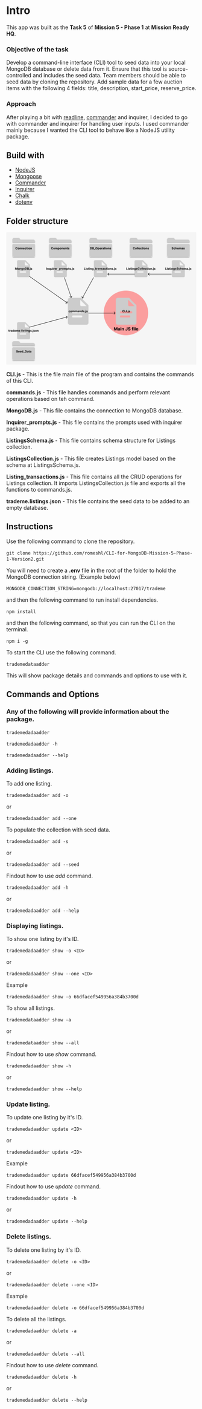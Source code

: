 # Intro

This app was built as the **Task 5** of **Mission 5 - Phase 1** at **Mission Ready HQ**. 

### Objective of the task
Develop a command-line interface (CLI) tool to seed data into your local MongoDB database or delete data from it.  Ensure that this tool is source-controlled and includes the seed data.  Team members should be able to seed data by cloning the repository.  Add sample data for a few auction items with the following 4 fields: title, description, start_price, reserve_price.

### Approach
After playing a bit with [readline](https://www.npmjs.com/package/readline0), [commander](https://www.npmjs.com/package/commander) and inquirer, I decided to go with commander and inquirer for handling user inputs. I used commander mainly because I wanted the CLI tool to behave like a NodeJS utility package.

## Build with

* [NodeJS](https://nodejs.org/en)
* [Mongoose](https://www.npmjs.com/package/mongoose)
* [Commander](https://www.npmjs.com/package/commander)
* [Inquirer](https://www.npmjs.com/package/inquirer)
* [Chalk](https://www.npmjs.com/package/chalk)
* [dotenv](https://www.npmjs.com/package/dotenv)


## Folder structure

![screenshot](./Assests/Mission%205%20-%20Phase%201%20-%20Task%205%20-%20folder%20structure.png)

**CLI.js** - This is the file main file of the program and contains the commands of this CLI.

**commands.js** - This file handles commands and perform relevant operations based on teh command.

**MongoDB.js** - This file contains the connection to MongoDB database.

**Inquirer_prompts.js** - This file contains the prompts used with inquirer package.

**ListingsSchema.js** - This file contains schema structure for Listings collection.

**ListingsCollection.js** - This file creates Listings model based on the schema at ListingsSchema.js.

**Listing_transactions.js** - This file contains all the CRUD operations for Listings collection. It imports ListingsCollection.js file and exports all the functions to commands.js.

**trademe.listings.json** - This file contains the seed data to be added to an empty database.


## Instructions

Use the following command to clone the repository. 
``` 
git clone https://github.com/romeshl/CLI-for-MongoDB-Mission-5-Phase-1-Version2.git
```

You will need to create a **.env** file in the root of the folder to hold the MongoDB connection string. (Example below)

```
MONGODB_CONNECTION_STRING=mongodb://localhost:27017/trademe
```

and then the following command to run install dependencies. 
```
npm install
```

and then the following command, so that you can run the CLI on the terminal. 
```
npm i -g
```

To start the CLI use the following command.
```
trademedataadder
```
This will show package details and commands and options to use with it.

## Commands and Options

### Any of the following will provide information about the package.
```
trademedadaadder
```
```
trademedadaadder -h 
```
```
trademedadaadder --help
```
### Adding listings.
To add one listing.
```
trademedadaadder add -o
```
or
```
trademedadaadder add --one
```
To populate the collection with seed data.
```
trademedadaadder add -s
```
or
```
trademedadaadder add --seed
```
Findout how to use *add* command.
```
trademedadaadder add -h
```
or
```
trademedadaadder add --help
```

### Displaying listings.
To show one listing by it's ID.
```
trademedadaadder show -o <ID>
```
or
```
trademedadaadder show --one <ID>
```
Example
```
trademedadaadder show -o 66dfacef549956a384b3700d
```
To show all listings.

```
trademedataadder show -a
```
or 
```
trademedataadder show --all
```
Findout how to use *show* command.
```
trademedadaadder show -h
```
or
```
trademedadaadder show --help
```

### Update listing.
To update one listing by it's ID.
```
trademedadaadder update <ID>
```
or
```
trademedadaadder update <ID>
```
Example
```
trademedadaadder update 66dfacef549956a384b3700d
```

Findout how to use *update* command.
```
trademedadaadder update -h
```
or
```
trademedadaadder update --help
```
### Delete listings.
To delete one listing by it's ID.
```
trademedadaadder delete -o <ID>
```
or
```
trademedadaadder delete --one <ID>
```
Example
```
trademedadaadder delete -o 66dfacef549956a384b3700d
```
To delete all the listings.
```
trademedadaadder delete -a
```
or
```
trademedadaadder delete --all
```

Findout how to use *delete* command.
```
trademedadaadder delete -h
```
or
```
trademedadaadder delete --help
```
